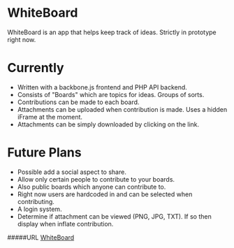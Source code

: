 WhiteBoard
==========

WhiteBoard is an app that helps keep track of ideas.  Strictly in prototype right now.

Currently
=========
* Written with a backbone.js frontend and PHP API backend.
* Consists of "Boards" which are topics for ideas.  Groups of sorts.
* Contributions can be made to each board.
* Attachments can be uploaded when contribution is made.  Uses a hidden iFrame at the moment.
* Attachments can be simply downloaded by clicking on the link.

Future Plans
============

* Possible add a social aspect to share.
* Allow only certain people to contribute to your boards.
* Also public boards which anyone can contribute to.
* Right now users are hardcoded in and can be selected when contributing.
* A login system.
* Determine if attachment can be viewed (PNG, JPG, TXT). If so then display when inflate contribution.

#####URL
[WhiteBoard](http://whiteboard.theplanviewer.com)
